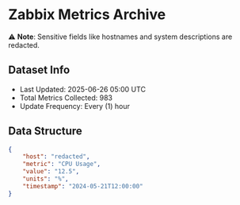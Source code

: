 # Zabbix Metrics Archive

⚠️ **Note**: Sensitive fields like hostnames and system descriptions are redacted.

## Dataset Info
- Last Updated: 2025-06-26 05:00 UTC
- Total Metrics Collected: 983
- Update Frequency: Every (1) hour

## Data Structure
```json
{
    "host": "redacted",
    "metric": "CPU Usage",
    "value": "12.5",
    "units": "%",
    "timestamp": "2024-05-21T12:00:00"
}
```

